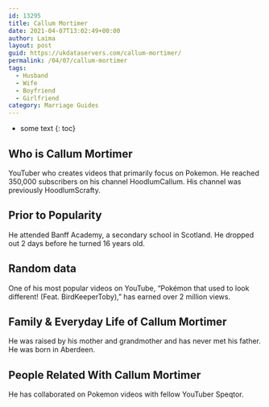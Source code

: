 ```yaml
---
id: 13295
title: Callum Mortimer
date: 2021-04-07T13:02:49+00:00
author: Laima
layout: post
guid: https://ukdataservers.com/callum-mortimer/
permalink: /04/07/callum-mortimer
tags:
  - Husband
  - Wife
  - Boyfriend
  - Girlfriend
category: Marriage Guides
---
```


* some text
{: toc}


## Who is Callum Mortimer
                  
                  
                  
YouTuber who creates videos that primarily focus on Pokemon. He reached 350,000 subscribers on his channel HoodlumCallum. His channel was previously HoodlumScrafty.
                  
              
            
              
            
                
                
                
## Prior to Popularity
                  
                  
                  
He attended Banff Academy, a secondary school in Scotland. He dropped out 2 days before he turned 16 years old.
                  
              
            
              
            
                
                
                
## Random data
                  
                  
                  
One of his most popular videos on YouTube, &#8220;Pokémon that used to look different! (Feat. BirdKeeperToby),&#8221; has earned over 2 million views. 
                  
              
            
              
            
                
                
                
## Family & Everyday Life of Callum Mortimer
                  
                  
                  
He was raised by his mother and grandmother and has never met his father. He was born in Aberdeen.
                  
              
            
              
            
                
                
                
## People Related With Callum Mortimer
                  
                  
                  
He has collaborated on Pokemon videos with fellow YouTuber Speqtor.
                  
              
            
              
            
                
              
            
              
              
            
            
              
            
          
          
          